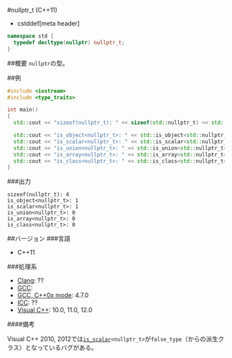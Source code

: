 #nullptr_t (C++11)
* cstddef[meta header]

```cpp
namespace std {
  typedef decltype(nullptr) nullptr_t;
}
```

##概要
`nullptr`の型。

##例
```cpp
#include <iostream>
#include <type_traits>

int main()
{
  std::cout << "sizeof(nullptr_t): " << sizeof(std::nullptr_t) << std::endl; // equals to sizeof(void*)

  std::cout << "is_object<nullptr_t>: " << std::is_object<std::nullptr_t>::value << std::endl;
  std::cout << "is_scalar<nullptr_t>: " << std::is_scalar<std::nullptr_t>::value << std::endl; // 0 on VS 2010～2012
  std::cout << "is_union<nullptr_t>: " << std::is_union<std::nullptr_t>::value << std::endl;
  std::cout << "is_array<nullptr_t>: " << std::is_array<std::nullptr_t>::value << std::endl;
  std::cout << "is_class<nullptr_t>: " << std::is_class<std::nullptr_t>::value << std::endl;
}
```

###出力
```
sizeof(nullptr_t): 4
is_object<nullptr_t>: 1
is_scalar<nullptr_t>: 1
is_union<nullptr_t>: 0
is_array<nullptr_t>: 0
is_class<nullptr_t>: 0
```

##バージョン
###言語
- C++11

###処理系
- [Clang](/implementation.md#clang): ??
- [GCC](/implementation.md#gcc): 
- [GCC, C++0x mode](/implementation.md#gcc): 4.7.0
- [ICC](/implementation.md#icc): ??
- [Visual C++](/implementation.md#visual_cpp): 10.0, 11.0, 12.0

####備考

Visual C++ 2010, 2012では[`is_scalar`](../type_traits/is_scalar.md)`<nullptr_t>`が`false_type`（からの派生クラス）となっているバグがある。
